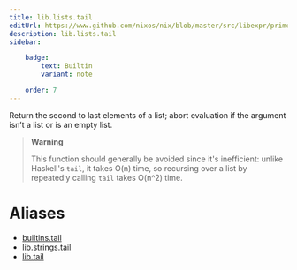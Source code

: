 ```yaml
---
title: lib.lists.tail
editUrl: https://www.github.com/nixos/nix/blob/master/src/libexpr/primops.cc
description: lib.lists.tail
sidebar:

    badge:
        text: Builtin
        variant: note

    order: 7
---
```


Return the second to last elements of a list; abort evaluation if
the argument isn’t a list or is an empty list.

> **Warning**
>
> This function should generally be avoided since it's inefficient:
> unlike Haskell's `tail`, it takes O(n) time, so recursing over a
> list by repeatedly calling `tail` takes O(n^2) time.


# Aliases

- [builtins.tail](./reference/builtins/builtins-tail)
- [lib.strings.tail](./reference/lib/strings/lib-strings-tail)
- [lib.tail](./reference/lib/lib-tail)


